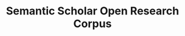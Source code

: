 ---
layout: default
citation: 'Waleed Ammar et al. 2018. Construction of the Literature Graph in Semantic
  Scholar. NAACL https://www.semanticscholar.org/paper/09e3cf5704bcb16e6657f6ceed70e93373a54618 '
description: 'Semantic Scholar''s records for research papers published in all fields
  provided as an easy-to-use JSON archive. '
location: http://s2-public-api-prod.us-west-2.elasticbeanstalk.com/corpus/
record_creation_timestamp: 12/7/2020 17:20:46
shortname: sem_scholar_open_research
tags: Citation affect
terms_of_use: ODC-BY
title: Semantic Scholar Open Research Corpus
uuid: ff4ffcf9-5721-4148-ac59-140b9ed4dab5
---